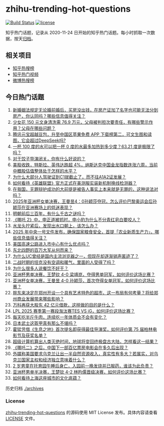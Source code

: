 # zhihu-trending-hot-questions

[![Build Status](https://github.com/justjavac/zhihu-trending-hot-questions/workflows/ci/badge.svg?branch=master)](https://github.com/justjavac/zhihu-trending-hot-questions/actions)
[![license](https://img.shields.io/github/license/justjavac/zhihu-trending-hot-questions)](https://github.com/justjavac/zhihu-trending-hot-questions/blob/master/LICENSE)

知乎热门话题，记录从 2020-11-24
日开始的知乎热门话题。每小时抓取一次数据，按天[归档](./archives)。

## 相关项目

- [知乎热搜榜](https://github.com/justjavac/zhihu-trending-top-search)
- [知乎热门视频](https://github.com/justjavac/zhihu-trending-hot-video)
- [微博热搜榜](https://github.com/justjavac/weibo-trending-hot-search)

## 今日热门话题

<!-- BEGIN -->
<!-- 最后更新时间 Mon Feb 24 2025 06:06:39 GMT+0800 (China Standard Time) -->

1. [新婚姻法规定无论婚前婚后，买房没出钱，在房产证加了名字也可能无法分到房产，你认同吗？哪些信息值得关注？](https://www.zhihu.com/question/11124692490)
1. [少女花 150 元文身清洗需 76.9 万元，父母被判担次要责任，有哪些警示作用？父母在哪些问题？](https://www.zhihu.com/question/13019865016)
1. [腾讯元宝超越豆包，升至中国区苹果免费 APP 下载榜第二，可文生图和读图，它会超过DeepSeek吗?](https://www.zhihu.com/question/13024400763)
1. [一杯 100 度的水可以把一杯 0 度的水最多加热到多少度？63.21 度是极限了吗？](https://www.zhihu.com/question/12899311380)
1. [对于饺子导演闭关，你有什么好说的？](https://www.zhihu.com/question/12807497119)
1. [美股收跌，特斯拉、英伟达跌超 4%，纳斯达克中国金龙指数连涨六周，当前中概股估值整体处于怎样的水平？](https://www.zhihu.com/question/12997482050)
1. [为什么大部分人驾驶证到C1就截止了，而不往A1A2证发展？](https://www.zhihu.com/question/476272224)
1. [如何看待《英雄联盟》官方正式在美测服实装新机制换线检测器？](https://www.zhihu.com/question/13043897517)
1. [在我国，无罪辩护成功的大前提是被告人事实上本来就是无罪的，这种说法对吗？](https://www.zhihu.com/question/9123979924)
1. [2025年亚洲杯女单决赛，王曼昱4：0孙颖莎夺冠，怎么评价巴黎奥运会后孙颖莎在亚洲赛场上的低迷表现？](https://www.zhihu.com/question/13136161817)
1. [明朝前后三百年，有什么千古之谜吗？](https://www.zhihu.com/question/266126544)
1. [《哪吒 2》中，申正道被抓时，申小豹为什么不分青红皂白要咬人？](https://www.zhihu.com/question/12825818718)
1. [水龙头拧紧后，发现出水口朝上，该怎么办？](https://www.zhihu.com/question/12753489342)
1. [2025 年中央一号文件发布，确保国家粮食安全，首提「农业新质生产力」，哪些信息值得关注？](https://www.zhihu.com/question/13125219462)
1. [美国高速公路进入市中心有什么优点吗？](https://www.zhihu.com/question/310850790)
1. [东北四野的百万大军从何而来？](https://www.zhihu.com/question/661280317)
1. [为什么UC曾经是国内主流浏览器之一，但现在却逐渐销声匿迹了？](https://www.zhihu.com/question/12676681805)
1. [二战时期的坦克没有空调和暖气，里面的人受得了吗？](https://www.zhihu.com/question/574049330)
1. [为什么很多人说餐饮不好干？](https://www.zhihu.com/question/33182857)
1. [亚洲杯男单决赛，王楚钦 4-0 梁靖崑，夺得男单冠军，如何评价这场比赛？](https://www.zhihu.com/question/13141526163)
1. [亚洲杯女单决赛，王曼昱 4-0 孙颖莎，首次夺得女单冠军，如何评价这场比赛？](https://www.zhihu.com/question/13136538719)
1. [胖东来决定在郑州开设一个具有艺术特色的超市，这一布局有何考量？将给郑州商业发展带来哪些影响？](https://www.zhihu.com/question/13091193541)
1. [万科再获大股东 42 亿元借款，这样做的目的是什么？](https://www.zhihu.com/question/12991730345)
1. [LPL 2025 赛季第一赛段淘汰赛TES VS iG，如何评价这场比赛？](https://www.zhihu.com/question/13125687713)
1. [每天吃半斤牛肉，连续吃一年体质会不会有变化？](https://www.zhihu.com/question/64085283)
1. [日本武士这盔甲真有那么不堪吗？](https://www.zhihu.com/question/449984520)
1. [霍猛凭借《生息之地》首次提名即获得最佳导演奖，如何评价第 75 届柏林电影节及获奖名单？](https://www.zhihu.com/question/13067187439)
1. [超级计算机算出人类灭绝时间，地球将变回终极盘古大陆，怎样看这一结果？](https://www.zhihu.com/question/13050981317)
1. [《哪吒二》之后，中国下一部百亿票房电影会在多久后出现？](https://www.zhihu.com/question/12630022106)
1. [外媒称美国要求乌克兰让出一半自然资源收入，真实性有多大？若属实，对乌克兰国家主权和经济独立意味着什么？](https://www.zhihu.com/question/13083797258)
1. [2 岁男童在托育园午睡后身亡，入园前一晚发烧并已服药，谁该为此负责？](https://www.zhihu.com/question/13011695581)
1. [亚洲杯男单半决赛，王楚钦 4-2 林昀儒晋级决赛，如何评价这场比赛？](https://www.zhihu.com/question/13113014794)
1. [如何看待上海这座城市的文化底蕴？](https://www.zhihu.com/question/622956259)

<!-- END -->

历史归档 [./archives](./archives)

### License

[zhihu-trending-hot-questions](https://github.com/justjavac/zhihu-trending-hot-questions)
的源码使用 MIT License 发布。具体内容请查看 [LICENSE](./LICENSE) 文件。
